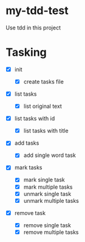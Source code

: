 # my-tdd-test
Use tdd in this project

# Tasking
- [x] init
  - [x] create tasks file
- [x] list tasks
  - [x] list original text
- [x] list tasks with id
  - [x] list tasks with title
- [x] add tasks
  
  - [x] add single word task
- [x] mark tasks
  - [x] mark single task
  - [x] mark multiple tasks
  - [x] unmark single task
  - [x] unmark multiple tasks
- [x] remove task
  - [x] remove single task
  - [x] remove multiple tasks
